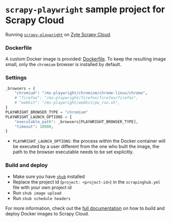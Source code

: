 # `scrapy-playwright` sample project for Scrapy Cloud

Running [`scrapy-playwright`](https://github.com/elacuesta/scrapy-playwright)
on [Zyte Scrapy Cloud](https://www.zyte.com/scrapy-cloud/).


### Dockerfile

A custom Docker image is provided: [Dockerfile](Dockerfile). To keep the
resulting image small, only the `chromium` browser is installed by default.


### Settings

```python
_browsers = {
    "chromium": "/ms-playwright/chromium/chrome-linux/chrome",
    # "firefox": "/ms-playwright/firefox/firefox/firefox",
    # "webkit": "/ms-playwright/webkit/pw_run.sh",
}
PLAYWRIGHT_BROWSER_TYPE = "chromium"
PLAYWRIGHT_LAUNCH_OPTIONS = {
    "executable_path": _browsers[PLAYWRIGHT_BROWSER_TYPE],
    "timeout": 10000,
}
```

* `PLAYWRIGHT_LAUNCH_OPTIONS`: the process within the Docker container will be
    executed by a user different from the one who built the image, the path to
    the browser executable needs to be set explicitly.


### Build and deploy

* Make sure you have [`shub`](https://shub.readthedocs.io/en/stable/index.html) installed
* Replace the project id (`project: <project-id>`) in the `scrapinghub.yml` file with your own project id
* Run `shub image upload`
* Run `shub schedule headers`

For more information, check out the [full documentation](https://shub.readthedocs.io/en/stable/deploy-custom-image.html)
on how to build and deploy Docker images to Scrapy Cloud.
